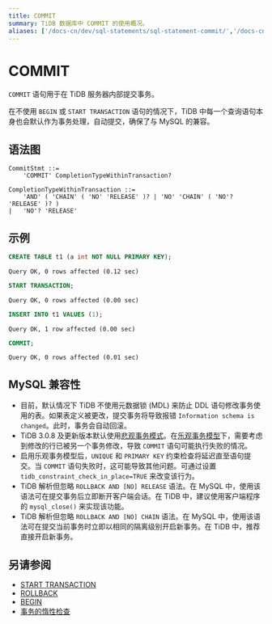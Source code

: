 ```yaml
---
title: COMMIT
summary: TiDB 数据库中 COMMIT 的使用概况。
aliases: ['/docs-cn/dev/sql-statements/sql-statement-commit/','/docs-cn/dev/reference/sql/statements/commit/']
---
```


# COMMIT

`COMMIT` 语句用于在 TiDB 服务器内部提交事务。

在不使用 `BEGIN` 或 `START TRANSACTION` 语句的情况下，TiDB 中每一个查询语句本身也会默认作为事务处理，自动提交，确保了与 MySQL 的兼容。

## 语法图

```ebnf+diagram
CommitStmt ::=
    'COMMIT' CompletionTypeWithinTransaction?

CompletionTypeWithinTransaction ::=
    'AND' ( 'CHAIN' ( 'NO' 'RELEASE' )? | 'NO' 'CHAIN' ( 'NO'? 'RELEASE' )? )
|   'NO'? 'RELEASE'
```

## 示例


```sql
CREATE TABLE t1 (a int NOT NULL PRIMARY KEY);
```

```
Query OK, 0 rows affected (0.12 sec)
```


```sql
START TRANSACTION;
```

```
Query OK, 0 rows affected (0.00 sec)
```


```sql
INSERT INTO t1 VALUES (1);
```

```
Query OK, 1 row affected (0.00 sec)
```


```sql
COMMIT;
```

```
Query OK, 0 rows affected (0.01 sec)
```

## MySQL 兼容性

* 目前，默认情况下 TiDB 不使用元数据锁 (MDL) 来防止 DDL 语句修改事务使用的表。如果表定义被更改，提交事务将导致报错 `Information schema is changed`。此时，事务会自动回滚。
* TiDB 3.0.8 及更新版本默认使用[悲观事务模式](/pessimistic-transaction.md)。在[乐观事务模型](/optimistic-transaction.md)下，需要考虑到修改的行已被另一个事务修改，导致 `COMMIT` 语句可能执行失败的情况。
* 启用乐观事务模型后，`UNIQUE` 和 `PRIMARY KEY` 约束检查将延迟直至语句提交。当 `COMMIT` 语句失败时，这可能导致其他问题。可通过设置 `tidb_constraint_check_in_place=TRUE` 来改变该行为。
* TiDB 解析但忽略 `ROLLBACK AND [NO] RELEASE` 语法。在 MySQL 中，使用该语法可在提交事务后立即断开客户端会话。在 TiDB 中，建议使用客户端程序的 `mysql_close()` 来实现该功能。
* TiDB 解析但忽略 `ROLLBACK AND [NO] CHAIN` 语法。在 MySQL 中，使用该语法可在提交当前事务时立即以相同的隔离级别开启新事务。在 TiDB 中，推荐直接开启新事务。

## 另请参阅

* [START TRANSACTION](/sql-statements/sql-statement-start-transaction.md)
* [ROLLBACK](/sql-statements/sql-statement-rollback.md)
* [BEGIN](/sql-statements/sql-statement-begin.md)
* [事务的惰性检查](/transaction-overview.md#惰性检查)
